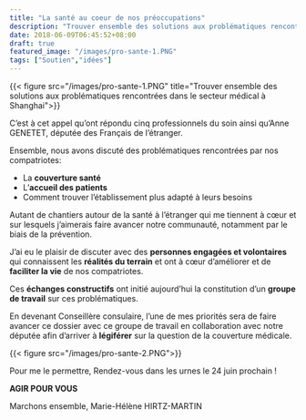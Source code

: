 ```yaml
---
title: "La santé au coeur de nos préoccupations"
description: "Trouver ensemble des solutions aux problématiques rencontrées dans le secteur médical à Shanghai"
date: 2018-06-09T06:45:52+08:00
draft: true
featured_image: "/images/pro-sante-1.PNG"
tags: ["Soutien","idées"]
---
```


{{< figure src="/images/pro-sante-1.PNG" title="Trouver ensemble des solutions aux problématiques rencontrées dans le secteur médical à Shanghai">}}


C’est à cet appel qu’ont répondu cinq professionnels du soin ainsi qu’Anne GENETET, députée des Français de l’étranger.

Ensemble, nous avons discuté des problématiques rencontrées par nos compatriotes:

-	La **couverture santé**
-	L’**accueil des patients**
-	Comment trouver l’établissement plus adapté à leurs besoins 


 Autant de chantiers autour de la santé à l’étranger qui me tiennent à cœur et sur lesquels j’aimerais faire avancer notre communauté, notamment par le biais de la prévention. 

J’ai eu le plaisir de discuter avec des **personnes engagées et volontaires** qui connaissent les **réalités du terrain** et ont à cœur d’améliorer et de **faciliter la vie** de nos compatriotes.

Ces **échanges constructifs** ont initié aujourd’hui la constitution d’un **groupe de travail** sur ces problématiques.

En devenant Conseillère consulaire, l’une de mes priorités sera de faire avancer ce dossier avec ce groupe de travail en collaboration avec notre députée afin d’arriver à **légiférer** sur la question de la couverture médicale.
 
{{< figure src="/images/pro-sante-2.PNG">}}

Pour me le permettre, 
Rendez-vous dans les urnes le 24 juin prochain ! 

**AGIR POUR VOUS**

Marchons ensemble, 
Marie-Hélène HIRTZ-MARTIN 